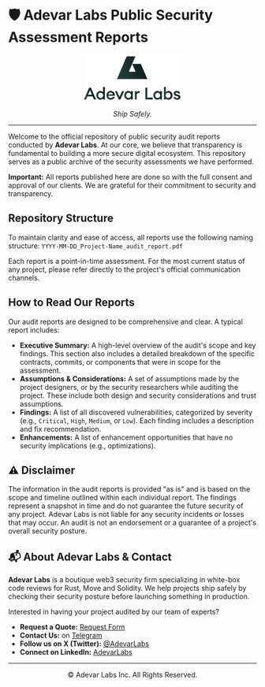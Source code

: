 # 🛡️ Adevar Labs Public Security Assessment Reports

<p align="center">
  <img src="logo.png" alt="AdevarLabs Logo" width="200"/>
</p>

<p align="center">
  <i>Ship Safely.</i>
</p>

---

 Welcome to the official repository of public security audit reports conducted by **Adevar Labs**. At our core, we believe that transparency is fundamental to building a more secure digital ecosystem. This repository serves as a public archive of the security assessments we have performed.

 **Important:** All reports published here are done so with the full consent and approval of our clients. We are grateful for their commitment to security and transparency.

## Repository Structure

To maintain clarity and ease of access, all reports use the following naming structure: `YYYY-MM-DD_Project-Name_audit_report.pdf`

Each report is a point-in-time assessment. For the most current status of any project, please refer directly to the project's official communication channels.

##  How to Read Our Reports

Our audit reports are designed to be comprehensive and clear. A typical report includes:

* **Executive Summary:** A high-level overview of the audit's scope and key findings. This section also includes a detailed breakdown of the specific contracts, commits, or components that were in scope for the assessment.
* **Assumptions & Considerations:** A set of assumptions made by the project designers, or by the security researchers while auditing the project. These include both design and security considerations and trust assumptions.
* **Findings:** A list of all discovered vulnerabilities, categorized by severity (e.g., `Critical`, `High`, `Medium`, or `Low`). Each finding includes a description and fix recommendation.
* **Enhancements:** A list of enhancement opportunities that have no security implications (e.g., optimizations).

## ⚠️ Disclaimer

The information in the audit reports is provided "as is" and is based on the scope and timeline outlined within each individual report. The findings represent a snapshot in time and do not guarantee the future security of any project. Adevar Labs is not liable for any security incidents or losses that may occur. An audit is not an endorsement or a guarantee of a project's overall security posture.

## 📬 About Adevar Labs & Contact

**Adevar Labs** is a boutique web3 security firm specializing in white-box code reviews for Rust, Move and Solidity. We help projects ship safely by checking their security posture before launching something in production.

Interested in having your project audited by our team of experts?

* **Request a Quote:** [Request Form](https://www.adevarlabs.com/request-audit)
* **Contact Us:** on [Telegram](https://t.me/adevarlabs)
* **Follow us on X (Twitter):** [@AdevarLabs](https://twitter.com/AdevarLabs) 
* **Connect on LinkedIn:** [AdevarLabs](https://www.linkedin.com/company/adevarlabs)

---
<p align="center">
  © Adevar Labs Inc. All Rights Reserved.
</p>